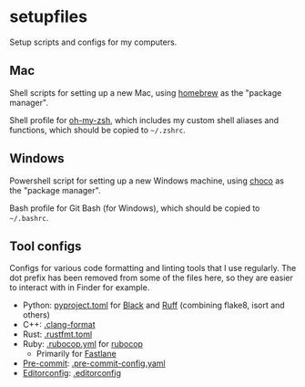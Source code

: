 # setupfiles

Setup scripts and configs for my computers.

## Mac

Shell scripts for setting up a new Mac, using [homebrew](https://brew.sh/) as the "package manager".

Shell profile for [oh-my-zsh](https://ohmyz.sh/), which includes my custom shell aliases and functions,
which should be copied to `~/.zshrc`.

## Windows

Powershell script for setting up a new Windows machine, using [choco](https://chocolatey.org/) as the "package manager".

Bash profile for Git Bash (for Windows), which should be copied to `~/.bashrc`.

## Tool configs

Configs for various code formatting and linting tools that I use regularly.
The dot prefix has been removed from some of the files here,
so they are easier to interact with in Finder for example.

* Python: [pyproject.toml](./pyproject.toml)
  for [Black](https://github.com/psf/black) and [Ruff](https://github.com/charliermarsh/ruff) (combining flake8, isort and others)
* C++: [.clang-format](./.clang-format)
* Rust: [.rustfmt.toml](./.rustfmt.toml)
* Ruby: [.rubocop.yml](./.rubocop.yml) for [rubocop](https://github.com/rubocop/rubocop)
  * Primarily for [Fastlane](https://github.com/fastlane/fastlane)
* [Pre-commit](https://pre-commit.com/): [.pre-commit-config.yaml](./.pre-commit-config.yaml)
* [Editorconfig](https://editorconfig.org/): [.editorconfig](./.editorconfig)
